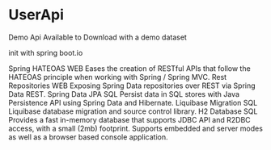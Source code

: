 # UserApi
Demo Api Available to Download  with a demo dataset


init with spring boot.io 

Spring HATEOAS WEB
Eases the creation of RESTful APIs that follow the HATEOAS principle when working with Spring / Spring MVC.
Rest Repositories WEB
Exposing Spring Data repositories over REST via Spring Data REST.
Spring Data JPA SQL
Persist data in SQL stores with Java Persistence API using Spring Data and Hibernate.
Liquibase Migration SQL
Liquibase database migration and source control library.
H2 Database SQL
Provides a fast in-memory database that supports JDBC API and R2DBC access, with a small (2mb) footprint. Supports embedded and server modes as well as a browser based console application.
